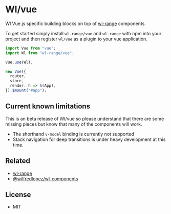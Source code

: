 # Wl/vue

Wl Vue.js specific building blocks on top of [wl-range](https://www.npmjs.com/package/wl-range) components.

To get started simply install `wl-range/vue` and `wl-range` with npm into your project and then register `wl/vue` as a plugin to your vue application.

```ts
import Vue from "vue";
import Wl from "wl-range/vue";

Vue.use(Wl);

new Vue({
  router,
  store,
  render: h => h(App),
}).$mount("#app");
```

## Current known limitations

This is an beta release of Wl/vue so please understand that there are some missing pieces but know that many of the components will work.

- The shorthand `v-model` binding is currently not supported
- Stack navigation for deep transitions is under heavy development at this time.

## Related

- [wl-range](https://www.npmjs.com/package/wl-range)
- [@wilfredlopez/wl-components](https://www.npmjs.com/package/@wilfredlopez/wl-components)

## License

- MIT
